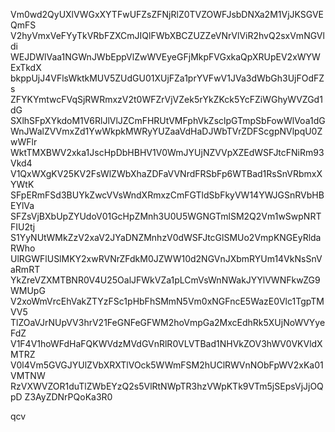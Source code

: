 Vm0wd2QyUXlVWGxXYTFwUFZsZFNjRlZ0TVZOWFJsbDNXa2M1VjJKSGVEQmFS
V2hyVmxVeFYyTkVRbFZXCmJIQlFWbXBCZUZZeVNrVlViR2hvQ2sxVmNGVldi
WEJDWlVaa1NGWnJWbEppVlZwWVEyeGFjMkpFVGxkaQpXRUpEV2xWYWExTkdX
bkppUjJ4VFlsWktkMUV5ZUdGU01XUjFZa1prYVFwV1JVa3dWbGh3UjFOdFZs
ZFYKYmtwcFVqSjRWRmxzV2t0WFZrVjVZek5rYkZKck5YcFZiWGhyWVZGd1dG
SXlhSFpXYkdoM1V6RlJlVlJZCmFHRUtVMFphVkZsclpGTmpSbFowWlVoa1dG
WnJWalZVVmxZd1YwWkpkMWRyYUZaaVdHaDJWbTVrZDFScgpNVlpqU0ZwWFlr
WktTMXBWV2xka1JscHpDbHBHV1V0WmJYUjNZVVpXZEdWSFJtcFNiRm93Vkd4
V1QxWXgKV25KV2FsWlZWbXhaZDFaVVNrdFRSbFp6WTBad1RsSnVRbmxXYWtK
SFpERmFSd3BUYkZwcVVsWndXRmxzCmFGTldSbFkyVW14YWJGSnRVbHBEYlVa
SFZsVjBXbUpZYUdoV01GcHpZMnh3U0U5WGNGTmlSM2Q2Vm1wSwpNRTFIU2tj
S1YyNUtWMkZzV2xaV2JYaDNZMnhzV0dWSFJtcGlSMUo2VmpKNGEyRldaRWho
UlRGWFlUSlMKY2xwRVNrZFdkM0JZWW10d2NGVnJXbmRYUm14VkNsSnVaRmRT
YkZreVZXMTBNR0V4U25OalJFWkVZa1pLCmVsWnNWakJYYlVWNFkwZG9WMUpG
V2xoWmVrcEhVakZTYzFSc1pHbFhSMmN5Vm0xNGFncE5WazE0Vlc1TgpTMVV5
TlZOaVJrNUpVV3hrV21FeGNFeGFWM2hoVmpGa2MxcEdhRk5XUjNoWVYyeFdZ
V1F4V1hoWFdHaFQKWVdzMVdGVnRlR0VLVTBad1NHVkZOV3hWV0VKVldXMTRZ
V0l4Vm5GVGJYUlZVbXRXTlVOck5WWmFSM2hUClRWVnNObFpWV2xKa01VMTNW
RzVXWVZOR1duTlZWbEYzQ2s5VlRtNWpTR3hzVWpKTk9VTm5jSEpsVjJjOQpD
Z3AyZDNrPQoKa3R0

qcv